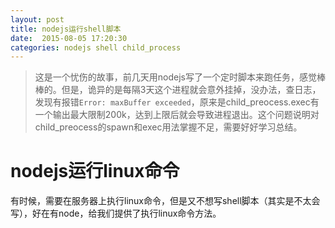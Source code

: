 ```yaml
---
layout: post
title: nodejs运行shell脚本
date:  2015-08-05 17:20:30
categories: nodejs shell child_process
---
```


> 这是一个忧伤的故事，前几天用nodejs写了一个定时脚本来跑任务，感觉棒棒的。但是，诡异的是每隔3天这个进程就会意外挂掉，没办法，查日志，发现有报错`Error: maxBuffer exceeded`，原来是child_preocess.exec有一个输出最大限制200k，达到上限后就会导致进程退出。这个问题说明对child_preocess的spawn和exec用法掌握不足，需要好好学习总结。

# nodejs运行linux命令

有时候，需要在服务器上执行linux命令，但是又不想写shell脚本（其实是不太会写），好在有node，给我们提供了执行linux命令方法。
